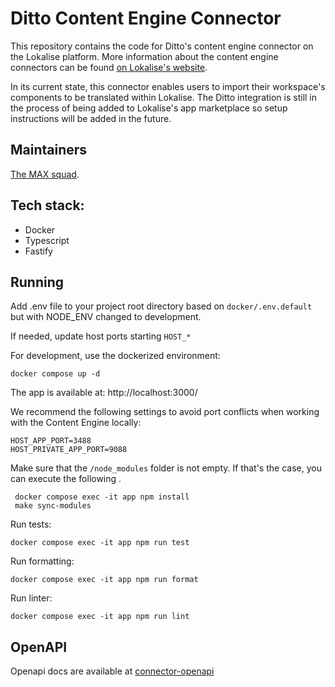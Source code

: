 # Ditto Content Engine Connector

This repository contains the code for Ditto's content engine connector on the Lokalise platform. More information about the content engine connectors can be found [on Lokalise's website](https://developers.lokalise.com/docs/lokalise-engines#content-engine).

In its current state, this connector enables users to import their workspace's components to be translated within Lokalise. The Ditto integration is still in the process of being added to Lokalise's app marketplace so setup instructions will be added in the future.

## Maintainers

[The MAX squad](https://lokalise.atlassian.net/wiki/spaces/PDE/pages/2501345749/MAX+Squad+-+Marketing+Persona+Experience).

## Tech stack:

- Docker
- Typescript
- Fastify

## Running

Add .env file to your project root directory based on `docker/.env.default` but with NODE_ENV changed to development.

If needed, update host ports starting `HOST_*`

For development, use the dockerized environment:

`docker compose up -d`

The app is available at: http://localhost:3000/

We recommend the following settings to avoid port conflicts when working with the Content Engine locally:

```
HOST_APP_PORT=3488
HOST_PRIVATE_APP_PORT=9088
```

Make sure that the `/node_modules` folder is not empty.
If that's the case, you can execute the following .

```
 docker compose exec -it app npm install
 make sync-modules
```

Run tests:

`docker compose exec -it app npm run test`

Run formatting:

`docker compose exec -it app npm run format`

Run linter:

`docker compose exec -it app npm run lint`

## OpenAPI

Openapi docs are available at [connector-openapi](https://github.com/lokalise/connector-openapi/blob/master/postman/schemas/schema.yaml)
